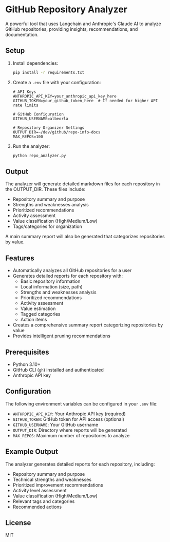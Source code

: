 # GitHub Repository Analyzer

A powerful tool that uses Langchain and Anthropic's Claude AI to analyze GitHub repositories, providing insights, recommendations, and documentation.

## Setup

1. Install dependencies:

   ```bash
   pip install -r requirements.txt
   ```

2. Create a `.env` file with your configuration:

   ```
   # API Keys
   ANTHROPIC_API_KEY=your_anthropic_api_key_here
   GITHUB_TOKEN=your_github_token_here  # If needed for higher API rate limits

   # GitHub Configuration
   GITHUB_USERNAME=albeorla

   # Repository Organizer Settings
   OUTPUT_DIR=~/dev/github/repo-info-docs
   MAX_REPOS=100
   ```

3. Run the analyzer:
   ```bash
   python repo_analyzer.py
   ```

## Output

The analyzer will generate detailed markdown files for each repository in the OUTPUT_DIR. These files include:

- Repository summary and purpose
- Strengths and weaknesses analysis
- Prioritized recommendations
- Activity assessment
- Value classification (High/Medium/Low)
- Tags/categories for organization

A main summary report will also be generated that categorizes repositories by value.

## Features

- Automatically analyzes all GitHub repositories for a user
- Generates detailed reports for each repository with:
  - Basic repository information
  - Local information (size, path)
  - Strengths and weaknesses analysis
  - Prioritized recommendations
  - Activity assessment
  - Value estimation
  - Tagged categories
  - Action items
- Creates a comprehensive summary report categorizing repositories by value
- Provides intelligent pruning recommendations

## Prerequisites

- Python 3.10+
- GitHub CLI (`gh`) installed and authenticated
- Anthropic API key

## Configuration

The following environment variables can be configured in your `.env` file:

- `ANTHROPIC_API_KEY`: Your Anthropic API key (required)
- `GITHUB_TOKEN`: GitHub token for API access (optional)
- `GITHUB_USERNAME`: Your GitHub username
- `OUTPUT_DIR`: Directory where reports will be generated
- `MAX_REPOS`: Maximum number of repositories to analyze

## Example Output

The analyzer generates detailed reports for each repository, including:

- Repository summary and purpose
- Technical strengths and weaknesses
- Prioritized improvement recommendations
- Activity level assessment
- Value classification (High/Medium/Low)
- Relevant tags and categories
- Recommended actions

## License

MIT
